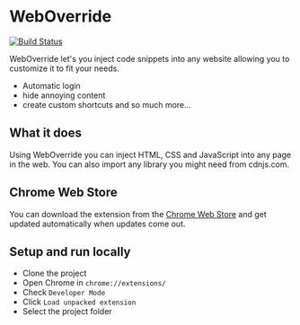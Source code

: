# WebOverride

[![Build Status](https://travis-ci.com/luangong/WebOverride.svg?branch=master)](https://travis-ci.com/luangong/WebOverride)

WebOverride let's you inject code snippets into any website allowing you to customize it to fit your needs.

- Automatic login
- hide annoying content
- create custom shortcuts and so much more...

## What it does

Using WebOverride you can inject HTML, CSS and JavaScript into any page in the web.  You can also import any library you might need from cdnjs.com.

## Chrome Web Store

You can download the extension from the [Chrome Web Store](https://chrome.google.com/webstore/detail/web-override/lllllobkincmdnjfkbknjacacmnlajll) and get updated automatically when updates come out.

## Setup and run locally

- Clone the project
- Open Chrome in `chrome://extensions/`
- Check `Developer Mode`
- Click `Load unpacked extension`
- Select the project folder
